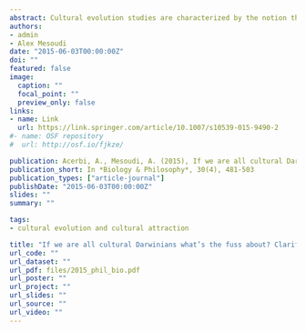 ```yaml
---
abstract: Cultural evolution studies are characterized by the notion that culture evolves accordingly to broadly Darwinian principles. Yet how far the analogy be- tween cultural and genetic evolution should be pushed is open to debate. Here, we examine a recent disagreement that concerns the extent to which cultural trans- mission should be considered a preservative mechanism allowing selection among different variants, or a transformative process in which individuals recreate variants each time they are transmitted. The latter is associated with the notion of "cultural attraction". This issue has generated much misunderstanding and confusion. We first clarify the respective positions, noting that there is in fact no substantive incompatibility between cultural attraction and standard cultural evolution ap- proaches, beyond a difference in focus. Whether cultural transmission should be considered a preservative or reconstructive process is ultimately an empirical question, and we examine how both preservative and reconstructive cultural transmission has been studied in recent experimental research in cultural evolution. Finally, we discuss how the relative importance of preservative and reconstructive processes may depend on the granularity of analysis and the domain being studied.
authors:
- admin
- Alex Mesoudi
date: "2015-06-03T00:00:00Z"
doi: ""
featured: false
image:
  caption: ""
  focal_point: ""
  preview_only: false
links:
- name: Link
  url: https://link.springer.com/article/10.1007/s10539-015-9490-2
#- name: OSF repository
#  url: http://osf.io/fjkze/

publication: Acerbi, A., Mesoudi, A. (2015), If we are all cultural Darwinians what’s the fuss about? Clarifying recent disagreements in the field of cultural evolution, *Biology & Philosophy*, 30(4), 481-503
publication_short: In *Biology & Philosophy*, 30(4), 481-503
publication_types: ["article-journal"]
publishDate: "2015-06-03T00:00:00Z"
slides: ""
summary: ""

tags:
- cultural evolution and cultural attraction

title: "If we are all cultural Darwinians what’s the fuss about? Clarifying recent disagreements in the field of cultural evolution"
url_code: ""
url_dataset: ""
url_pdf: files/2015_phil_bio.pdf
url_poster: ""
url_project: ""
url_slides: ""
url_source: ""
url_video: ""
---
```

<script id="altmetric-embed-js" type="text/javascript"
src='https://d1bxh8uas1mnw7.cloudfront.net/assets/embed.js'></script>

<div data-badge-details="right" data-badge-type="donut" data-doi="10.1007/s10539-015-9490-2" data-hide-no-mentions="true" class="altmetric-embed"></div>